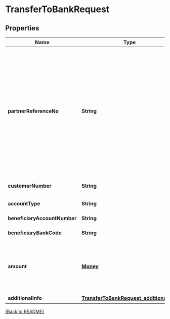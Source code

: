 # TransferToBankRequest
## Properties

| Name | Type | Required | Description |
| ------------- | ------------- | ------------- | ------------- |
| **partnerReferenceNo** | **String** |  | Unique transaction identifier on partner system which assigned to each transaction<br> Notes:<br> If the partner receives a timeout or an unexpected response from DANA and partner expects to perform retry request to DANA, please use the partnerReferenceNo that is the same as the one used in the transaction request process before  |
| **customerNumber** | **String** | ☑️ | Customer account number, in format 628xxx |
| **accountType** | **String** |  | Customer account type |
| **beneficiaryAccountNumber** | **String** | ☑️ | Beneficiary account number |
| **beneficiaryBankCode** | **String** | ☑️ | Beneficiary Bank code |
| **amount** | [**Money**](Money.md) | ☑️ | Amount. Contains two sub-fields:<br> 1. Value: Transaction amount, including the cents<br> 2. Currency: Currency code based on ISO  |
| **additionalInfo** | [**TransferToBankRequest_additionalInfo**](TransferToBankRequest_additionalInfo.md) | ☑️ |  |

[[Back to README]](../../../../README.md)
